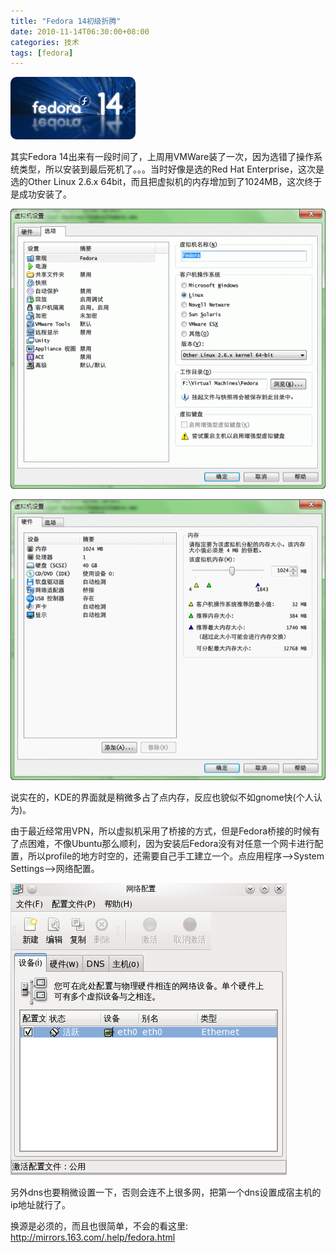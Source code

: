 ```yaml
---
title: "Fedora 14初级折腾"
date: 2010-11-14T06:30:00+08:00
categories: 技术
tags: [fedora]
---
```


![](/uploads/2010/11/fedora-14-release.png)

其实Fedora 14出来有一段时间了，上周用VMWare装了一次，因为选错了操作系统类型，所以安装到最后死机了。。。当时好像是选的Red Hat Enterprise，这次是选的Other Linux 2.6.x 64bit，而且把虚拟机的内存增加到了1024MB，这次终于是成功安装了。

![](/uploads/2010/11/fedora-settings.png)<!--more-->

![](/uploads/2010/11/fedora-memory.png)

说实在的，KDE的界面就是稍微多占了点内存，反应也貌似不如gnome快(个人认为)。

由于最近经常用VPN，所以虚拟机采用了桥接的方式，但是Fedora桥接的时候有了点困难，不像Ubuntu那么顺利，因为安装后Fedora没有对任意一个网卡进行配置，所以profile的地方时空的，还需要自己手工建立一个。点应用程序-->System Settings-->网络配置。

![](/uploads/2010/11/fedora-network-settings.png)

另外dns也要稍微设置一下，否则会连不上很多网，把第一个dns设置成宿主机的ip地址就行了。

换源是必须的，而且也很简单，不会的看这里: <http://mirrors.163.com/.help/fedora.html>
